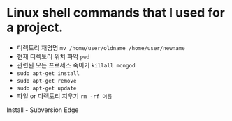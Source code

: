 # Linux shell commands that I used for a project.

- 디렉토리 재명명 `mv /home/user/oldname /home/user/newname`
- 현재 디렉토리 위치 파악 `pwd`
- 관련된 모든 프로세스 죽이기 `killall mongod`
- `sudo apt-get install`
- `sudo apt-get remove`
- `sudo apt-get update`
- 파일 or 디렉토리 지우기 `rm -rf 이름`


Install - Subversion Edge


